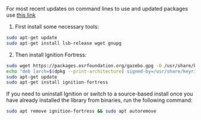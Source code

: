 For most recent updates on command lines to use and updated packages use [this link](https://staging.gazebosim.org/docs/fortress/install_ubuntu)

1. First install some necessary tools:

```bash
sudo apt-get update
sudo apt-get install lsb-release wget gnupg
```

2. Then install Ignition Fortress:

```bash
sudo wget https://packages.osrfoundation.org/gazebo.gpg -O /usr/share/keyrings/pkgs-osrf-archive-keyring.gpg
echo "deb [arch=$(dpkg --print-architecture) signed-by=/usr/share/keyrings/pkgs-osrf-archive-keyring.gpg] http://packages.osrfoundation.org/gazebo/ubuntu-stable $(lsb_release -cs) main" | sudo tee /etc/apt/sources.list.d/gazebo-stable.list > /dev/null
sudo apt-get update
sudo apt-get install ignition-fortress
```


If you need to uninstall Ignition or switch to a source-based install once you have already installed the library from binaries, run the following command:

```bash
sudo apt remove ignition-fortress && sudo apt autoremove
```
